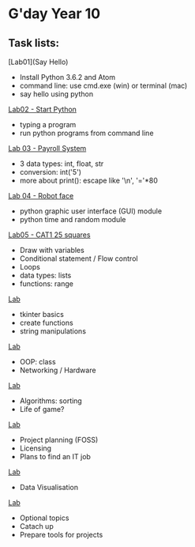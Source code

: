 # G'day Year 10

## Task lists:

[Lab01](Say Hello)

* Install Python 3.6.2 and Atom
* command line: use cmd.exe (win) or terminal (mac)
* say hello using python

[Lab02 - Start Python]()
* typing a program
* run python programs from command line 

[Lab 03 - Payroll System](Lab03/no%20pay%20no%20gain.ipynb)

 * 3 data types: int, float, str
 * conversion: int('5')
 * more about print(): escape like '\n', '='*80
  

[Lab 04 - Robot face](Lab04/Three%20Pillars%20and%20GUI.ipynb)

 * python graphic user interface (GUI) module
 * python time and random module


[Lab05 - CAT1 25 squares](abstraction.ipynb)
 * Draw with variables
 * Conditional statement / Flow control
 * Loops
 * data types: lists
 * functions: range
 
[Lab ]()

 * tkinter basics
 * create functions
 * string manipulations
 
[Lab ]()

* OOP: class
* Networking / Hardware

[Lab ]()

* Algorithms: sorting
* Life of game?

[Lab ]()

* Project planning (FOSS)
* Licensing
* Plans to find an IT job


[Lab ]()

* Data Visualisation

[Lab ]()
* Optional topics
* Catach up
* Prepare tools for projects




